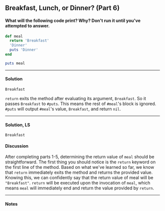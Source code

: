 ## Breakfast, Lunch, or Dinner? (Part 6)
#### What will the following code print? Why? Don't run it until you've attempted to answer.
```ruby
def meal
  return 'Breakfast'
  'Dinner'
  puts 'Dinner'
end

puts meal
```
___
#### Solution
`Breakfast`

`return` exits the method after evaluating its argument, `Breakfast`.  So it passes `Breakfast` to `#puts`.  This means the rest of `#meal`'s block is ignored.  `#puts` will output `#meal`'s value, `Breakfast`, and return `nil`.
___
#### Solution, LS
`Breakfast`
#### Discussion
After completing parts 1-5, determining the return value of `meal` should be straightforward. The first thing you should notice is the `return` keyword on the first line of the method. Based on what we've learned so far, we know that `return` immediately exits the method and returns the provided value. Knowing this, we can confidently say that the return value of meal will be `"Breakfast"`. `return` will be executed upon the invocation of `meal`, which means `meal` will immediately end and return the value provided by `return`.
___
#### Notes
